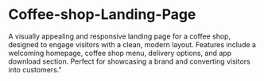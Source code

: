 # Coffee-shop-Landing-Page
A visually appealing and responsive landing page for a coffee shop, designed to engage visitors with a clean, modern layout. Features include a welcoming homepage, coffee shop menu, delivery options, and app download section. Perfect for showcasing a brand and converting visitors into customers."
